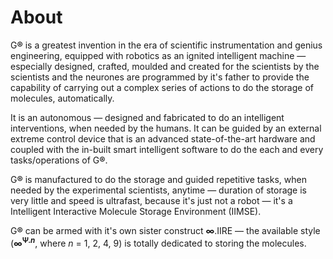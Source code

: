 # About
G<b>®</b> is a greatest invention in the era of scientific instrumentation and genius engineering, equipped with robotics as  an ignited intelligent machine — especially designed, crafted, moulded and created for the scientists by the scientists and the neurones are programmed by it's father to provide the capability of carrying out a complex series of actions to do the storage of molecules, automatically.

It is an autonomous — designed and fabricated to do an intelligent interventions, when needed by the humans. It can be guided by an external extreme control device that is an advanced state-of-the-art hardware and coupled with the in-built smart intelligent software to do the each and every tasks/operations of G<b>®</b>.

G<b>®</b> is manufactured to do the storage and guided repetitive tasks, when needed by the experimental scientists, anytime — duration of storage is very little and speed is ultrafast, because it's just not a robot — it's a Intelligent Interactive Molecule Storage Environment (IIMSE).

G<b>®</b> can be armed with it's own sister construct <b>∞</b>.IIRE — the available style (<b>∞<sup>Ψ.<i>n</i></sup></b>, where <i>n</i> = 1, 2, 4, 9) is totally dedicated to storing the molecules.
